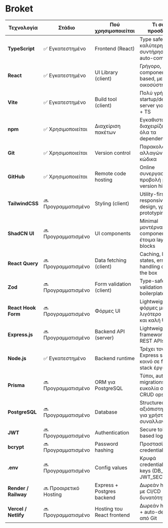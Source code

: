 # Broket

| Τεχνολογία        | Στάδιο         | Πού χρησιμοποιείται             | Τι σου προσδίδει                                         |
|------------------|----------------|----------------------------------|----------------------------------------------------------|
| **TypeScript**   | ✅ Εγκατεστημένο | Frontend (React)                | Type safety, καλύτερη συντήρηση, IDE auto-complete      |
| **React**        | ✅ Εγκατεστημένο | UI Library (client)             | Γρήγορο, component-based, μεγάλο οικοσύστημα             |
| **Vite**         | ✅ Εγκατεστημένο | Build tool (client)             | Πολύ γρήγορο startup/dev server για React + TS          |
| **npm**          | ✅ Χρησιμοποιείται | Διαχείριση πακέτων              | Εγκαθιστά και διαχειρίζεται όλα τα dependencies          |
| **Git**          | ✅ Χρησιμοποιείται | Version control                 | Παρακολούθηση αλλαγών κώδικα                             |
| **GitHub**       | ✅ Χρησιμοποιείται | Remote code hosting             | Online συνεργασία, προβολή project, version history      |
| **TailwindCSS**  | 🔜 Προγραμματισμένο | Styling (client)               | Utility-first CSS, responsive design, γρήγορο prototyping |
| **ShadCN UI**    | 🔜 Προγραμματισμένο | UI components                  | Minimal μοντέρνα components, έτοιμα layout blocks         |
| **React Query**  | 🔜 Προγραμματισμένο | Data fetching (client)         | Caching, loading states, error handling out of the box    |
| **Zod**          | 🔜 Προγραμματισμένο | Form validation (client)       | Type-safe validation χωρίς boilerplate                    |
| **React Hook Form** | 🔜 Προγραμματισμένο | Φόρμες UI                    | Lightweight φόρμες με λιγότερο κώδικα και καλή UX         |
| **Express.js**   | 🔜 Προγραμματισμένο | Backend API (server)           | Lightweight framework για REST APIs                       |
| **Node.js**      | ✅ Εγκατεστημένο | Backend runtime                | Τρέχει τον Express server, κοινό σε full-stack έργα       |
| **Prisma**       | 🔜 Προγραμματισμένο | ORM για PostgreSQL             | Τύποι, auto migrations, ευκολία σε CRUD ops               |
| **PostgreSQL**   | 🔜 Προγραμματισμένο | Database                       | Structured, αξιόπιστη βάση για χρήστες & συναλλαγές       |
| **JWT**          | 🔜 Προγραμματισμένο | Authentication                 | Secure token-based login                                  |
| **bcrypt**       | 🔜 Προγραμματισμένο | Password hashing               | Προστασία credentials                                     |
| **.env**         | 🔜 Προγραμματισμένο | Config values                  | Κρυφά credentials / keys (DB_URL, JWT_SECRET)             |
| **Render / Railway** | 🔜 Προαιρετικό Hosting | Express + Postgres backend | Δωρεάν hosting με CI/CD δυνατότητες                       |
| **Vercel / Netlify** | 🔜 Προγραμματισμένο | Hosting του React frontend     | Δωρεάν hosting + auto-deploy από Git                      |

